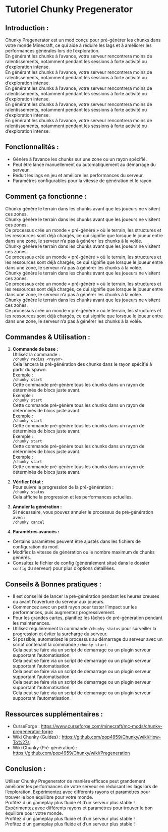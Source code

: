 # Tutoriel Chunky Pregenerator

## Introduction :

Chunky Pregenerator est un mod conçu pour pré-générer les chunks dans votre monde Minecraft,
ce qui aide à réduire les lags et à améliorer les performances générales lors de l’exploration.\
En générant les chunks à l’avance, votre serveur rencontrera moins de ralentissements,
notamment pendant les sessions à forte activité ou d’exploration intense.\
En générant les chunks à l’avance, votre serveur rencontrera moins de ralentissements,
notamment pendant les sessions à forte activité ou d’exploration intense.\
En générant les chunks à l’avance, votre serveur rencontrera moins de ralentissements,
notamment pendant les sessions à forte activité ou d’exploration intense.\
En générant les chunks à l’avance, votre serveur rencontrera moins de ralentissements,
notamment pendant les sessions à forte activité ou d’exploration intense.\
En générant les chunks à l’avance, votre serveur rencontrera moins de ralentissements,
notamment pendant les sessions à forte activité ou d’exploration intense.

## Fonctionnalités :

- Génère à l’avance les chunks sur une zone ou un rayon spécifié.
- Peut être lancé manuellement ou automatiquement au démarrage du serveur.
- Réduit les lags en jeu et améliore les performances du serveur.
- Paramètres configurables pour la vitesse de génération et le rayon.

## Comment ça fonctionne :

Chunky génère le terrain dans les chunks avant que les joueurs ne visitent ces zones.\
Chunky génère le terrain dans les chunks avant que les joueurs ne visitent ces zones.\
Ce processus crée un monde « pré-généré » où le terrain, les structures et les ressources
sont déjà chargés, ce qui signifie que lorsque le joueur entre dans une zone,
le serveur n’a pas à générer les chunks à la volée.\
Chunky génère le terrain dans les chunks avant que les joueurs ne visitent ces zones.\
Ce processus crée un monde « pré-généré » où le terrain, les structures et les ressources
sont déjà chargés, ce qui signifie que lorsque le joueur entre dans une zone,
le serveur n’a pas à générer les chunks à la volée.\
Chunky génère le terrain dans les chunks avant que les joueurs ne visitent ces zones.\
Ce processus crée un monde « pré-généré » où le terrain, les structures et les ressources
sont déjà chargés, ce qui signifie que lorsque le joueur entre dans une zone,
le serveur n’a pas à générer les chunks à la volée.\
Chunky génère le terrain dans les chunks avant que les joueurs ne visitent ces zones.\
Ce processus crée un monde « pré-généré » où le terrain, les structures et les ressources
sont déjà chargés, ce qui signifie que lorsque le joueur entre dans une zone,
le serveur n’a pas à générer les chunks à la volée.

## Commandes & Utilisation :

1. **Commande de base :**\
  Utilisez la commande :\
  `/chunky radius <rayon>`\
  Cela lancera la pré-génération des chunks dans le rayon spécifié à partir du spawn.\
  Exemple :\
  `/chunky start`\
  Cette commande pré-génère tous les chunks dans un rayon de détérminés de blocs juste avant.\
  Exemple :\
  `/chunky start`\
  Cette commande pré-génère tous les chunks dans un rayon de détérminés de blocs juste avant.\
  Exemple :\
  `/chunky start`\
  Cette commande pré-génère tous les chunks dans un rayon de détérminés de blocs juste avant.\
  Exemple :\
  `/chunky start`\
  Cette commande pré-génère tous les chunks dans un rayon de détérminés de blocs juste avant.\
  Exemple :\
  `/chunky start`\
  Cette commande pré-génère tous les chunks dans un rayon de détérminés de blocs juste avant.

2. **Vérifier l’état :**\
  Pour suivre la progression de la pré-génération :\
  `/chunky status`\
  Cela affiche la progression et les performances actuelles.

3. **Annuler la génération :**\
  Si nécessaire, vous pouvez annuler le processus de pré-génération avec :\
  `/chunky cancel`

4. **Paramètres avancés :**

- Certains paramètres peuvent être ajustés dans les fichiers de configuration du mod.
- Modifiez la vitesse de génération ou le nombre maximum de chunks générés.
- Consultez le fichier de config (généralement situé dans le dossier `config` du serveur)
  pour plus d’options détaillées.

## Conseils & Bonnes pratiques :

- Il est conseillé de lancer la pré-génération pendant les heures creuses ou avant l’ouverture du serveur aux joueurs.
- Commencez avec un petit rayon pour tester l’impact sur les performances, puis augmentez progressivement.
- Pour les grandes cartes, planifiez les tâches de pré-génération pendant les maintenances.
- Utilisez régulièrement la commande `/chunky status` pour surveiller la progression et éviter la surcharge du serveur.
- Si possible, automatisez le processus au démarrage du serveur avec un script contenant la commande `/chunky start`.\
  Cela peut se faire via un script de démarrage ou un plugin serveur supportant l’automatisation.\
  Cela peut se faire via un script de démarrage ou un plugin serveur supportant l’automatisation.\
  Cela peut se faire via un script de démarrage ou un plugin serveur supportant l’automatisation.\
  Cela peut se faire via un script de démarrage ou un plugin serveur supportant l’automatisation.\
  Cela peut se faire via un script de démarrage ou un plugin serveur supportant l’automatisation.

## Ressources supplémentaires :

- CurseForge : https://www.curseforge.com/minecraft/mc-mods/chunky-pregenerator-forge
- Wiki Chunky (Guides) : https://github.com/pop4959/Chunky/wiki/How-To%27s
- Wiki Chunky (Pré-génération) : https://github.com/pop4959/Chunky/wiki/Pregeneration

## Conclusion :

Utiliser Chunky Pregenerator de manière efficace peut grandement améliorer les performances
de votre serveur en réduisant les lags lors de l’exploration. Expérimentez avec différents
rayons et paramètres pour trouver le bon équilibre pour votre monde.\
Profitez d’un gameplay plus fluide et d’un serveur plus stable !\
Expérimentez avec différents
rayons et paramètres pour trouver le bon équilibre pour votre monde.\
Profitez d’un gameplay plus fluide et d’un serveur plus stable !\
Profitez d’un gameplay plus fluide et d’un serveur plus stable !
